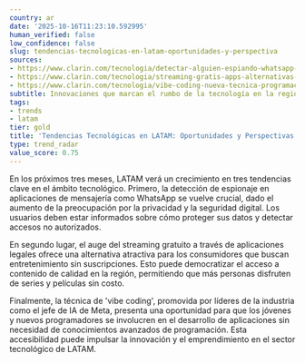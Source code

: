 ```yaml
---
country: ar
date: '2025-10-16T11:23:10.592995'
human_verified: false
low_confidence: false
slug: tendencias-tecnologicas-en-latam-oportunidades-y-perspectiva
sources:
- https://www.clarin.com/tecnologia/detectar-alguien-espiando-whatsapp-paso-paso_0_8DBiqnLVkc.html
- https://www.clarin.com/tecnologia/streaming-gratis-apps-alternativas-legales-mirar-series-peliculas-pagar-suscripcion_0_zKBdI8PQN2.html
- https://www.clarin.com/tecnologia/vibe-coding-nueva-tecnica-programacion-recomienda-jefe-ia-meta-facil-aprender_0_98XyYUsGzB.html
subtitle: Innovaciones que marcan el rumbo de la tecnología en la región
tags:
- trends
- latam
tier: gold
title: 'Tendencias Tecnológicas en LATAM: Oportunidades y Perspectivas'
type: trend_radar
value_score: 0.75
---
```


<p>En los próximos tres meses, LATAM verá un crecimiento en tres tendencias clave en el ámbito tecnológico. Primero, la detección de espionaje en aplicaciones de mensajería como WhatsApp se vuelve crucial, dado el aumento de la preocupación por la privacidad y la seguridad digital. Los usuarios deben estar informados sobre cómo proteger sus datos y detectar accesos no autorizados.</p><p>En segundo lugar, el auge del streaming gratuito a través de aplicaciones legales ofrece una alternativa atractiva para los consumidores que buscan entretenimiento sin suscripciones. Esto puede democratizar el acceso a contenido de calidad en la región, permitiendo que más personas disfruten de series y películas sin costo.</p><p>Finalmente, la técnica de 'vibe coding', promovida por líderes de la industria como el jefe de IA de Meta, presenta una oportunidad para que los jóvenes y nuevos programadores se involucren en el desarrollo de aplicaciones sin necesidad de conocimientos avanzados de programación. Esta accesibilidad puede impulsar la innovación y el emprendimiento en el sector tecnológico de LATAM.</p>